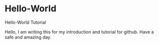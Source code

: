 # Hello-World
Hello-World Tutorial

Hello, I am writing this for my introduction and tutorial for github. Have a safe and amazing day.
